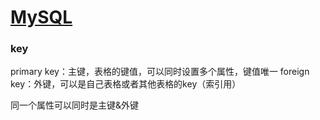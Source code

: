 # [MySQL](https://github.com/iLovEing/notebook/issues/22)

### key
primary key：主键，表格的键值，可以同时设置多个属性，键值唯一
foreign key：外键，可以是自己表格或者其他表格的key（索引用）

同一个属性可以同时是主键&外键
